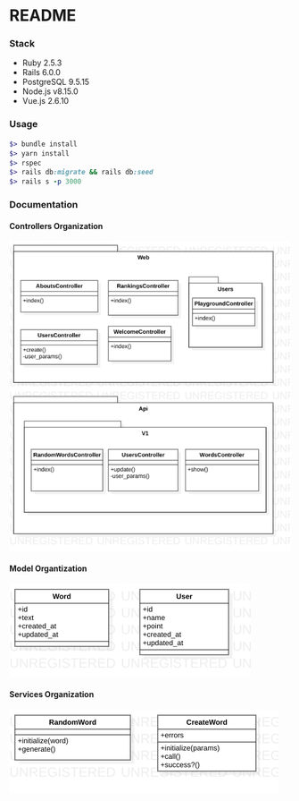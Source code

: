 # README

### Stack

- Ruby 2.5.3
- Rails 6.0.0
- PostgreSQL 9.5.15
- Node.js v8.15.0
- Vue.js 2.6.10

### Usage

```rb
$> bundle install
$> yarn install
$> rspec
$> rails db:migrate && rails db:seed
$> rails s -p 3000
```

### Documentation

#### Controllers Organization

![Controllers](/docs/images/controllers.png)

#### Model Organtization

![Models](/docs/images/models.png)

#### Services Organization

![Services](/docs/images/services.png)

